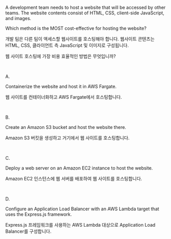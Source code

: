 A development team needs to host a website that will be accessed by other teams. The website contents consist of HTML, CSS, client-side JavaScript, and images.

Which method is the MOST cost-effective for hosting the website?

개발 팀은 다른 팀이 액세스할 웹사이트를 호스팅해야 합니다. 웹사이트 콘텐츠는 HTML, CSS, 클라이언트 측 JavaScript 및 이미지로 구성됩니다.

웹 사이트 호스팅에 가장 비용 효율적인 방법은 무엇입니까?

​

A.

Containerize the website and host it in AWS Fargate.

웹 사이트를 컨테이너화하고 AWS Fargate에서 호스팅합니다.

​

B.

Create an Amazon S3 bucket and host the website there.

Amazon S3 버킷을 생성하고 거기에서 웹 사이트를 호스팅합니다.

​

C.

Deploy a web server on an Amazon EC2 instance to host the website.

Amazon EC2 인스턴스에 웹 서버를 배포하여 웹 사이트를 호스팅합니다.

​

D.

Configure an Application Load Balancer with an AWS Lambda target that uses the Express.js framework.

Express.js 프레임워크를 사용하는 AWS Lambda 대상으로 Application Load Balancer를 구성합니다.
